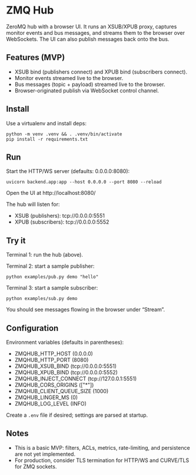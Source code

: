 # ZMQ Hub

ZeroMQ hub with a browser UI. It runs an XSUB/XPUB proxy, captures monitor events and bus messages, and streams them to the browser over WebSockets. The UI can also publish messages back onto the bus.

## Features (MVP)
- XSUB bind (publishers connect) and XPUB bind (subscribers connect).
- Monitor events streamed live to the browser.
- Bus messages (topic + payload) streamed live to the browser.
- Browser-originated publish via WebSocket control channel.

## Install

Use a virtualenv and install deps:

```
python -m venv .venv && . .venv/bin/activate
pip install -r requirements.txt
```

## Run

Start the HTTP/WS server (defaults: 0.0.0.0:8080):

```
uvicorn backend.app:app --host 0.0.0.0 --port 8080 --reload
```

Open the UI at http://localhost:8080/

The hub will listen for:
- XSUB (publishers): tcp://0.0.0.0:5551
- XPUB (subscribers): tcp://0.0.0.0:5552

## Try it

Terminal 1: run the hub (above).

Terminal 2: start a sample publisher:

```
python examples/pub.py demo "hello"
```

Terminal 3: start a sample subscriber:

```
python examples/sub.py demo
```

You should see messages flowing in the browser under “Stream”.

## Configuration

Environment variables (defaults in parentheses):

- ZMQHUB_HTTP_HOST (0.0.0.0)
- ZMQHUB_HTTP_PORT (8080)
- ZMQHUB_XSUB_BIND (tcp://0.0.0.0:5551)
- ZMQHUB_XPUB_BIND (tcp://0.0.0.0:5552)
- ZMQHUB_INJECT_CONNECT (tcp://127.0.0.1:5551)
- ZMQHUB_CORS_ORIGINS (["*"])
- ZMQHUB_CLIENT_QUEUE_SIZE (1000)
- ZMQHUB_LINGER_MS (0)
- ZMQHUB_LOG_LEVEL (INFO)

Create a `.env` file if desired; settings are parsed at startup.

## Notes

- This is a basic MVP: filters, ACLs, metrics, rate-limiting, and persistence are not yet implemented.
- For production, consider TLS termination for HTTP/WS and CURVE/TLS for ZMQ sockets.
